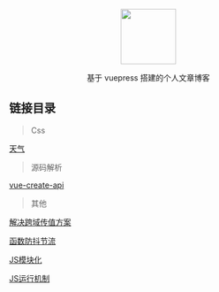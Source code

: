 <p align="center">
<img src="https://www.dengwb.com/static/logo/Dengwb.png" width="100px"/>
</p>
<p align="center">基于 vuepress 搭建的个人文章博客</p>

## 链接目录

> Css

[天气](https://notes.dengwb.com/css/weather.html)

> 源码解析

[vue-create-api](https://notes.dengwb.com/notes/vue-create-api.html)

> 其他

[解决跨域传值方案](https://notes.dengwb.com/notes/postMessage.html)

[函数防抖节流](https://notes.dengwb.com/notes/debounceAndThrottle.html)

[JS模块化](https://notes.dengwb.com/notes/jsModular.html)

[JS运行机制](https://notes.dengwb.com/notes/operationalMechanism.html)
